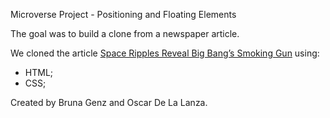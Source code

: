 Microverse Project - Positioning and Floating Elements

The goal was to build a clone from a newspaper article.

We cloned the article [Space Ripples Reveal Big Bang’s Smoking Gun](https://www.nytimes.com/2014/03/18/science/space/detection-of-waves-in-space-buttresses-landmark-theory-of-big-bang.html?_r=0) using:
* HTML;
* CSS;

Created by Bruna Genz and Oscar De La Lanza.
